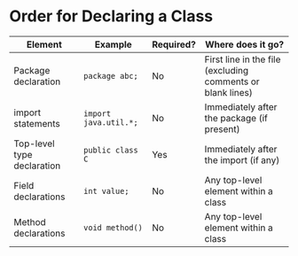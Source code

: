 # Order for Declaring a Class

| Element                    | Example               | Required? | Where does it go?                                          |
|----------------------------|-----------------------|-----------|------------------------------------------------------------|
| Package declaration        | `package abc;`        | No        | First line in the file (excluding comments or blank lines) |
| import statements          | `import java.util.*;` | No        | Immediately after the package (if present)                 |
| Top-level type declaration | `public class C`      | Yes       | Immediately after the import (if any)                      |
| Field declarations         | `int value;`          | No        | Any top-level element within a class                       |
| Method declarations        | `void method()`       | No        | Any top-level element within a class                       |
